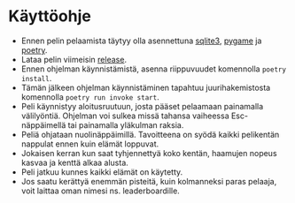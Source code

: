 # Käyttöohje

- Ennen pelin pelaamista täytyy olla asennettuna [sqlite3](https://www.sqlite.org/index.html), [pygame](https://www.pygame.org/news) ja [poetry](https://python-poetry.org/).
- Lataa pelin viimeisin [release](https://github.com/henriimmonen/ot-harjoitustyo/releases/tag/Viikko6).
- Ennen ohjelman käynnistämistä, asenna riippuvuudet komennolla `poetry install`.
- Tämän jälkeen ohjelman käynnistäminen tapahtuu juurihakemistosta komennolla `poetry run invoke start`.
- Peli käynnistyy aloitusruutuun, josta pääset pelaamaan painamalla välilyöntiä. Ohjelman voi sulkea missä tahansa vaiheessa Esc-näppäimellä tai painamalla yläkulman raksia. 
- Peliä ohjataan nuolinäppäimillä. Tavoitteena on syödä kaikki pelikentän nappulat ennen kuin elämät loppuvat.
- Jokaisen kerran kun saat tyhjennettyä koko kentän, haamujen nopeus kasvaa ja kenttä alkaa alusta.
- Peli jatkuu kunnes kaikki elämät on käytetty.
- Jos saatu kerättyä enemmän pisteitä, kuin kolmanneksi paras pelaaja, voit laittaa oman nimesi ns. leaderboardille. 
